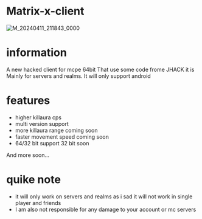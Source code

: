 # Matrix-x-client
![M_20240411_211843_0000](https://github.com/John220099/Matrix-x-client/assets/148237962/28fc49f0-fd8e-4454-8b49-11bd2732186f)

# information 
A new hacked client for mcpe 64bit 
That use some code frome JHACK it is
Mainly for servers and realms.
It will only support android 

# features
* higher killaura cps
* multi version support
* more killaura range coming soon
* faster movement speed coming soon
* 64/32 bit support 32 bit soon

And more soon...

# quike note
* it will only work on servers and realms as i sad it will not work in single player and friends
* I am also not responsible for any damage to your account or mc servers
